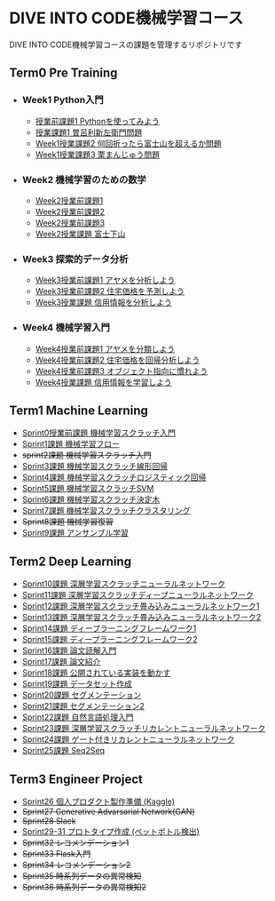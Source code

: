 # DIVE INTO CODE機械学習コース

DIVE INTO CODE機械学習コースの課題を管理するリポジトリです


## Term0 Pre Training

- ### Week1 Python入門
  - [授業前課題1 Pythonを使ってみよう](https://github.com/ohmorimori/diveintocode-ml/blob/master/week1/week1-session1.ipynb)
  - [授業課題1 曽呂利新左衛門問題](https://github.com/ohmorimori/diveintocode-ml/blob/master/week1/week1-session2.ipynb)
  - [Week1授業課題2 何回折ったら富士山を超えるか問題](https://github.com/ohmorimori/diveintocode-ml/blob/master/week1/week1-session3.ipynb)
  - [Week1授業課題3 栗まんじゅう問題](https://github.com/ohmorimori/diveintocode-ml/blob/master/week1/week1-work1.ipynb)
- ### Week2 機械学習のための数学
  - [Week2授業前課題1](https://github.com/ohmorimori/diveintocode-ml/blob/master/week2/week2-work1.ipynb)
  - [Week2授業前課題2](https://github.com/ohmorimori/diveintocode-ml/blob/master/week2/week2-work2.ipynb)
  - [Week2授業前課題3](https://github.com/ohmorimori/diveintocode-ml/blob/master/week2/week2-work3.ipynb)
  - [Week2授業課題 富士下山](https://github.com/ohmorimori/diveintocode-ml/blob/master/week2/week2-session.ipynb)
- ### Week3 探索的データ分析
  - [Week3授業前課題1 アヤメを分析しよう](https://github.com/ohmorimori/diveintocode-ml/blob/master/week3/week3-work1.ipynb)
  - [Week3授業前課題2 住宅価格を予測しよう](https://github.com/ohmorimori/diveintocode-ml/blob/master/week3/week3-work2.ipynb)
  - [Week3授業課題 信用情報を分析しよう](https://github.com/ohmorimori/diveintocode-ml/blob/master/week3/week3-session.ipynb)
- ### Week4 機械学習入門
  - [Week4授業前課題1 アヤメを分類しよう](https://github.com/ohmorimori/diveintocode-ml/blob/master/week4/week4-work1.ipynb)
  - [Week4授業前課題2 住宅価格を回帰分析しよう](https://github.com/ohmorimori/diveintocode-ml/blob/master/week4/week4-work2.ipynb)
  - [Week4授業前課題3 オブジェクト指向に慣れよう](https://github.com/ohmorimori/diveintocode-ml/blob/master/week4/week4-work3.ipynb)
  - [Week4授業課題 信用情報を学習しよう](https://github.com/ohmorimori/diveintocode-ml/blob/master/week4/week4-session.ipynb)

## Term1 Machine Learning
- [Sprint0授業前課題 機械学習スクラッチ入門](https://github.com/ohmorimori/diveintocode-ml/blob/master/diveintocode-term1/sprint/sprint0/sprint0-ml-scratch-intro.ipynb)
- [Sprint1課題 機械学習フロー](https://github.com/ohmorimori/diveintocode-ml/blob/master/diveintocode-term1/sprint/sprint1/sprint1-ml-scratch-intro.ipynb)
- ~~sprint2課題 機械学習スクラッチ入門~~
- [Sprint3課題 機械学習スクラッチ線形回帰](https://github.com/ohmorimori/diveintocode-ml/blob/master/diveintocode-term1/sprint/sprint3/sprint3_ml_scratch_linear_regression.ipynb)
- [Sprint4課題 機械学習スクラッチロジスティック回帰](https://github.com/ohmorimori/diveintocode-ml/blob/master/diveintocode-term1/sprint/sprint4/sprint4-ml-scratch-logistic-regression.ipynb)
- [Sprint5課題 機械学習スクラッチSVM](https://github.com/ohmorimori/diveintocode-ml/blob/master/diveintocode-term1/sprint/sprint5/sprint5-ml-scratch-svm.ipynb)
- [Sprint6課題 機械学習スクラッチ決定木](https://github.com/ohmorimori/diveintocode-ml/blob/master/diveintocode-term1/sprint/sprint6/sprint6-ml-scratch-decision-tree.ipynb)
- [Sprint7課題 機械学習スクラッチクラスタリング](https://github.com/ohmorimori/diveintocode-ml/blob/master/diveintocode-term1/sprint/sprint7/sprint7-ml-scratch-clustering.ipyn.ipynb)
- ~~Sprint8課題 機械学習復習~~
- [Sprint9課題 アンサンブル学習](https://github.com/ohmorimori/diveintocode-ml/blob/master/diveintocode-term1/sprint/sprint9/sprint9-ml-ensemble.ipynb)

## Term2 Deep Learning
- [Sprint10課題 深層学習スクラッチニューラルネットワーク](https://github.com/ohmorimori/diveintocode-ml/blob/master/diveintocode-term2/sprint/sprint10/sprint10-dl-scratch-neural-network.ipynb)
- [Sprint11課題 深層学習スクラッチディープニューラルネットワーク](https://github.com/ohmorimori/diveintocode-ml/blob/master/diveintocode-term2/sprint/sprint11/sprint11-dl-scratch-deep-neural-netowrok.ipynb)
- [Sprint12課題 深層学習スクラッチ畳み込みニューラルネットワーク1](https://github.com/ohmorimori/diveintocode-ml/blob/master/diveintocode-term2/sprint/sprint12/sprint12-dl-scratch-cnn1.ipynb)
- [Sprint13課題 深層学習スクラッチ畳み込みニューラルネットワーク2](https://github.com/ohmorimori/diveintocode-ml/blob/master/diveintocode-term2/sprint/sprint13/sprint13-dl-scratch-cnn2.ipynb)
- [Sprint14課題 ディープラーニングフレームワーク1](https://github.com/ohmorimori/diveintocode-ml/blob/master/diveintocode-term2/sprint/sprint14/sprint14-dnn-framework1.ipynb)
- [Sprint15課題 ディープラーニングフレームワーク2](https://github.com/ohmorimori/diveintocode-ml/blob/master/diveintocode-term2/sprint/sprint15/sprint15-dnn-framework2.ipynb)
- [Sprint16課題 論文読解入門](https://github.com/ohmorimori/diveintocode-ml/blob/master/diveintocode-term2/sprint/sprint16/sprint16-paper-reading.ipynb)
- [Sprint17課題 論文紹介](https://github.com/ohmorimori/diveintocode-ml/blob/master/diveintocode-term2/sprint/sprint17/sprint17-paper-reading-2.ipynb)
- [Sprint18課題 公開されている実装を動かす](https://github.com/ohmorimori/diveintocode-ml/blob/master/diveintocode-term2/sprint/sprint18/sprint18-run-implementation.ipynb)
- [Sprint19課題 データセット作成](https://github.com/ohmorimori/diveintocode-ml/blob/master/diveintocode-term2/sprint/sprint19/sprint19-make-dataset.ipynb)
- [Sprint20課題 セグメンテーション](https://github.com/ohmorimori/diveintocode-ml/blob/master/diveintocode-term2/sprint/sprint20/sprint20-segmentation1.ipynb)
- [Sprint21課題 セグメンテーション2](https://github.com/ohmorimori/diveintocode-ml/blob/master/diveintocode-term2/sprint/sprint21/sprint21-segmentation2.ipynb)
- [Sprint22課題 自然言語処理入門](https://github.com/ohmorimori/diveintocode-ml/blob/master/diveintocode-term2/sprint/sprint22/sprint22-nlp-intro.ipynb)
- [Sprint23課題 深層学習スクラッチリカレントニューラルネットワーク](https://github.com/ohmorimori/diveintocode-ml/blob/master/diveintocode-term2/sprint/sprint23/sprint23-dl-scratch-rnn.ipynb)
- [Sprint24課題 ゲート付きリカレントニューラルネットワーク](https://github.com/ohmorimori/diveintocode-ml/blob/master/diveintocode-term2/sprint/sprint24/sprint24-lstm.ipynb)
- [Sprint25課題 Seq2Seq](https://github.com/ohmorimori/diveintocode-ml/blob/master/diveintocode-term2/sprint/sprint25/sprint25-seq2seq.ipynb)


## Term3 Engineer Project
- [Sprint26 個人プロダクト製作準備 (Kaggle)](https://github.com/ohmorimori/diveintocode-ml/tree/master/diveintocode-term2/sprint/sprint26)
- ~~Sprint27 Generative Advarsarial Network(GAN)~~
- ~~Sprint28 Slack~~
- [Sprint29-31 プロトタイプ作成 (ペットボトル検出)](https://github.com/y9dai/self_checkout/tree/f13dd4605ea0c716b6f59587c9ce3b5582d3ceb0)
- ~~Sprint32 レコメンデーション1~~
- ~~Sprint33 Flask入門~~
- ~~Sprint34 レコメンデーション2~~
- ~~Sprint35 時系列データの異常検知~~
- ~~Sprint36 時系列データの異常検知2~~